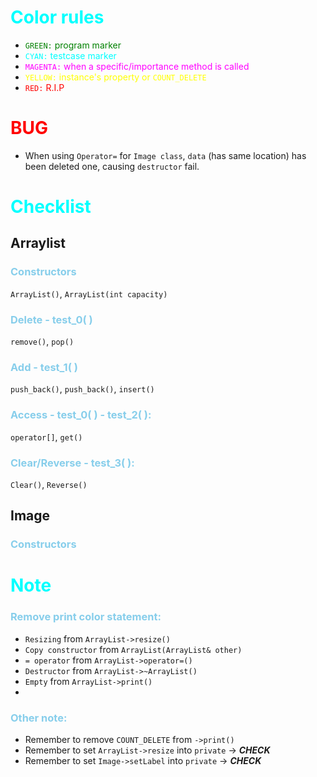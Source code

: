 # <span style="color:cyan">Color rules</span>
- <span style="color:GREEN">`GREEN:` program marker</span>
- <span style="color:CYAN">`CYAN:` testcase marker</span>
- <span style="color:MAGENTA">`MAGENTA:` when a specific/importance method is called</span>
- <span style="color:YELLOW">`YELLOW:` instance's property or `COUNT_DELETE`</span>
- <span style="color:RED">`RED:` R.I.P</span>

# <span style="color:RED">BUG</span>
- When using `Operator=` for `Image class`, `data` (has same location) has been deleted one, causing `destructor` fail.

# <span style="color:cyan">Checklist</span>
## Arraylist
### <span style="color:skyblue">Constructors</span> 
`ArrayList()`, `ArrayList(int capacity)`
### <span style="color:skyblue">Delete - test_0( )</span> 
`remove()`, `pop()`
### <span style="color:skyblue">Add - test_1( )</span> 
`push_back()`, `push_back()`, `insert()`
### <span style="color:skyblue">Access - test_0( ) - test_2( ):</span>
`operator[]`, `get()`
### <span style="color:skyblue">Clear/Reverse - test_3( ):</span>
`Clear()`, `Reverse()`

## Image
### <span style="color:skyblue">Constructors</span>

# <span style="color:cyan">Note</span>
### <span style="color:skyblue">Remove print color statement:</span>
- `Resizing` from `ArrayList->resize()`
- `Copy constructor` from `ArrayList(ArrayList& other)`
- `= operator` from `ArrayList->operator=()`
- `Destructor` from `ArrayList->~ArrayList()`
- `Empty` from `ArrayList->print()`
-
### <span style="color:skyblue">Other note:</span>
- Remember to remove `COUNT_DELETE` from `->print()`
- Remember to set `ArrayList->resize` into `private` -> _**CHECK**_
- Remember to set `Image->setLabel` into `private` -> **_CHECK_**